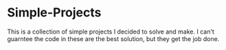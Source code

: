 # Simple-Projects
This is a collection of simple projects I decided to solve and make. I can't guarntee the code in these are the best solution, but they get the job done. 
